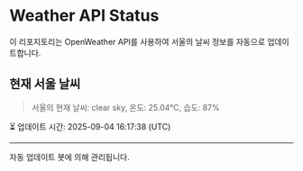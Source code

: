 
# Weather API Status

이 리포지토리는 OpenWeather API를 사용하여 서울의 날씨 정보를 자동으로 업데이트합니다.

## 현재 서울 날씨
> 서울의 현재 날씨: clear sky, 온도: 25.04°C, 습도: 87%

⏳ 업데이트 시간: 2025-09-04 16:17:38 (UTC)

---
자동 업데이트 봇에 의해 관리됩니다.
